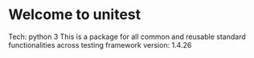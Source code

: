 # Welcome to unitest

Tech: python 3
This is a package for all common and reusable standard functionalities across testing framework
version: 1.4.26